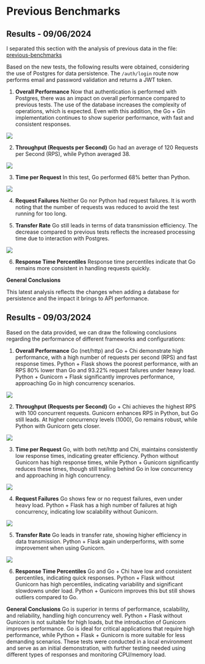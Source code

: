 # Previous Benchmarks

## Results - 09/06/2024

I separated this section with the analysis of previous data in the file: [previous-benchmarks](previous-benchmarks.md)

Based on the new tests, the following results were obtained, considering the use of Postgres for data persistence. The `/auth/login` route now performs email and password validation and returns a JWT token.


1. **Overall Performance**
Now that authentication is performed with Postgres, there was an impact on overall performance compared to previous tests. The use of the database increases the complexity of operations, which is expected. Even with this addition, the Go + Gin implementation continues to show superior performance, with fast and consistent responses.


![](analysis/imgs/auth/time_taken.png)


2. **Throughput (Requests per Second)**
Go had an average of 120 Requests per Second (RPS), while Python averaged 38.

![](analysis/imgs/auth/rps.png)


3. **Time per Request**
In this test, Go performed 68% better than Python.

![](analysis/imgs/auth/time_p_r.png)


4. **Request Failures**
Neither Go nor Python had request failures. It is worth noting that the number of requests was reduced to avoid the test running for too long.


5. **Transfer Rate**
Go still leads in terms of data transmission efficiency. The decrease compared to previous tests reflects the increased processing time due to interaction with Postgres.

![](analysis/imgs/auth/transfer_rate.png)


6. **Response Time Percentiles**
Response time percentiles indicate that Go remains more consistent in handling requests quickly.

**General Conclusions**

This latest analysis reflects the changes when adding a database for persistence and the impact it brings to API performance.


## Results - 09/03/2024

Based on the data provided, we can draw the following conclusions regarding the performance of different frameworks and configurations:

1. **Overall Performance**
Go (net/http) and Go + Chi demonstrate high performance, with a high number of requests per second (RPS) and fast response times. Python + Flask shows the poorest performance, with an RPS 80% lower than Go and 93.22% request failures under heavy load. Python + Gunicorn + Flask significantly improves performance, approaching Go in high concurrency scenarios.

![](analysis/imgs/hello_world/time_taken.png)


2. **Throughput (Requests per Second)**
Go + Chi achieves the highest RPS with 100 concurrent requests. Gunicorn enhances RPS in Python, but Go still leads. At higher concurrency levels (1000), Go remains robust, while Python with Gunicorn gets closer.

![](analysis/imgs/hello_world/rps.png)


3. **Time per Request**
Go, with both net/http and Chi, maintains consistently low response times, indicating greater efficiency. Python without Gunicorn has high response times, while Python + Gunicorn significantly reduces these times, though still trailing behind Go in low concurrency and approaching in high concurrency.

![](analysis/imgs/hello_world/time_p_r.png)


4. **Request Failures**
Go shows few or no request failures, even under heavy load. Python + Flask has a high number of failures at high concurrency, indicating low scalability without Gunicorn.

![](analysis/imgs/hello_world/failed.png)


5. **Transfer Rate**
Go leads in transfer rate, showing higher efficiency in data transmission. Python + Flask again underperforms, with some improvement when using Gunicorn.

![](analysis/imgs/hello_world/transfer_rate.png)


6. **Response Time Percentiles**
Go and Go + Chi have low and consistent percentiles, indicating quick responses. Python + Flask without Gunicorn has high percentiles, indicating variability and significant slowdowns under load. Python + Gunicorn improves this but still shows outliers compared to Go.

**General Conclusions**
Go is superior in terms of performance, scalability, and reliability, handling high concurrency well. Python + Flask without Gunicorn is not suitable for high loads, but the introduction of Gunicorn improves performance. Go is ideal for critical applications that require high performance, while Python + Flask + Gunicorn is more suitable for less demanding scenarios. These tests were conducted in a local environment and serve as an initial demonstration, with further testing needed using different types of responses and monitoring CPU/memory load.